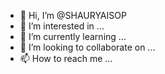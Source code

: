 - 👋 Hi, I’m @SHAURYAISOP
- 👀 I’m interested in ...
- 🌱 I’m currently learning ...
- 💞️ I’m looking to collaborate on ...
- 📫 How to reach me ...

<!---
SHAURYAISOP/SHAURYAISOP is a ✨ special ✨ repository because its `README.md` (this file) appears on your GitHub profile.
You can click the Preview link to take a look at your changes.
--->
